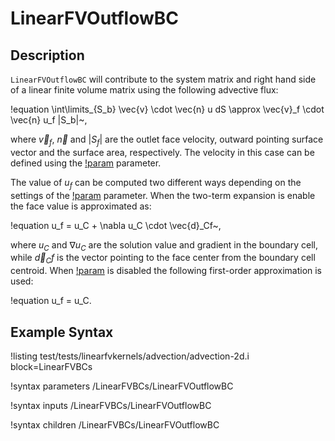 # LinearFVOutflowBC

## Description

`LinearFVOutflowBC` will contribute to the system matrix and right hand side
of a linear finite volume matrix using the following advective flux:

!equation
\int\limits_{S_b} \vec{v} \cdot \vec{n} u dS  \approx \vec{v}_f \cdot \vec{n} u_f |S_b|~,

where $\vec{v}_f$, $\vec{n}$ and $|S_f|$ are the outlet face velocity, outward pointing surface vector
and the surface area, respectively. The velocity in this case can be defined using
the [!param](/LinearFVBCs/LinearFVOutflowBC/velocity) parameter.

The value of $u_f$ can be computed two different ways depending on the settings of the
[!param](/LinearFVBCs/LinearFVOutflowBC/use_two_term_expansion) parameter. When the two-term
expansion is enable the face value is approximated as:

!equation
u_f = u_C + \nabla u_C \cdot \vec{d}_Cf~,

where $u_C$ and $\nabla u_C$ are the solution value and gradient in the boundary cell, while
$\vec{d}_Cf$ is the vector pointing to the face center from the boundary cell centroid.
When [!param](/LinearFVBCs/LinearFVOutflowBC/use_two_term_expansion) is disabled the following first-order
approximation is used:

!equation
u_f = u_C.

## Example Syntax

!listing test/tests/linearfvkernels/advection/advection-2d.i block=LinearFVBCs

!syntax parameters /LinearFVBCs/LinearFVOutflowBC

!syntax inputs /LinearFVBCs/LinearFVOutflowBC

!syntax children /LinearFVBCs/LinearFVOutflowBC
